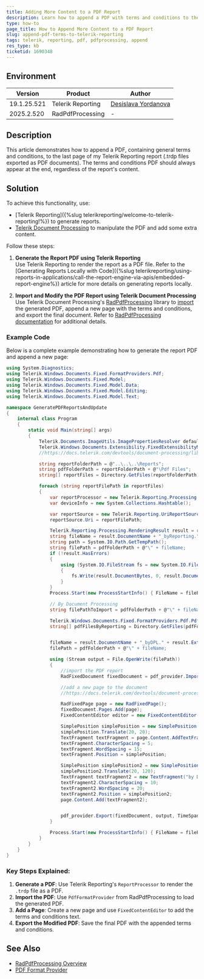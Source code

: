 ```yaml
---
title: Adding More Content to a PDF Report
description: Learn how to append a PDF with terms and conditions to the last page of a Telerik Reporting report using Telerik Reporting and Telerik Document Processing.
type: how-to
page_title: How to Append More Content to a PDF Report
slug: append-pdf-terms-to-telerik-reporting
tags: telerik, reporting, pdf, pdfprocessing, append 
res_type: kb
ticketid: 1690348
---
```


## Environment

| Version | Product | Author | 
| ---- | ---- | ---- | 
| 19.1.25.521| Telerik Reporting|[Desislava Yordanova](https://www.telerik.com/blogs/author/desislava-yordanova)| 
| 2025.2.520| RadPdfProcessing |-|

## Description

This article demonstrates how to append a PDF, containing general terms and conditions, to the last page of my Telerik Reporting report (.trdp files exported as PDF documents). The terms and conditions PDF should always appear at the end, regardless of the report's content.

## Solution

To achieve this functionality, use:

* [Telerik Reporting]({%slug telerikreporting/welcome-to-telerik-reporting!%}) to generate reports.
* [Telerik Document Processing](https://docs.telerik.com/devtools/document-processing/introduction) to manipulate the PDF and add some extra content.

Follow these steps:

1. **Generate the Report PDF using Telerik Reporting**  
   Use Telerik Reporting to render the report as a PDF file. Refer to the [Generating Reports Locally with Code]({%slug telerikreporting/using-reports-in-applications/call-the-report-engine-via-apis/embedded-report-engine%}) article for more details on generating reports locally.

2. **Import and Modify the PDF Report using Telerik Document Processing**  
   Use Telerik Document Processing's [RadPdfProcessing](https://docs.telerik.com/devtools/document-processing/libraries/radpdfprocessing/overview) library to [import](https://docs.telerik.com/devtools/document-processing/libraries/radpdfprocessing/formats-and-conversion/pdf/pdfformatprovider/pdfformatprovider#import) the generated PDF, append a new page with the terms and conditions, and export the final document. Refer to [RadPdfProcessing documentation](https://docs.telerik.com/devtools/document-processing/libraries/radpdfprocessing/overview) for additional details.

### Example Code

Below is a complete example demonstrating how to generate the report PDF and append a new page:

```csharp
using System.Diagnostics;
using Telerik.Windows.Documents.Fixed.FormatProviders.Pdf;
using Telerik.Windows.Documents.Fixed.Model;
using Telerik.Windows.Documents.Fixed.Model.Data;
using Telerik.Windows.Documents.Fixed.Model.Editing;
using Telerik.Windows.Documents.Fixed.Model.Text;

namespace GeneratePDFReportsAndUpdate
{
    internal class Program
    {
        static void Main(string[] args)
        {
            Telerik.Documents.ImageUtils.ImagePropertiesResolver defaultImagePropertiesResolver = new Telerik.Documents.ImageUtils.ImagePropertiesResolver();
            Telerik.Windows.Documents.Extensibility.FixedExtensibilityManager.ImagePropertiesResolver = defaultImagePropertiesResolver;
            //https://docs.telerik.com/devtools/document-processing/libraries/radpdfprocessing/cross-platform/images

            string reportFolderPath = @"..\..\..\Reports";
            string pdfFolderPath = reportFolderPath + @"\Pdf Files";
            string[] reportFiles = Directory.GetFiles(reportFolderPath);

            foreach (string reportFilePath in reportFiles)
            {
                var reportProcessor = new Telerik.Reporting.Processing.ReportProcessor();
                var deviceInfo = new System.Collections.Hashtable();

                var reportSource = new Telerik.Reporting.UriReportSource();
                reportSource.Uri = reportFilePath;

                Telerik.Reporting.Processing.RenderingResult result = reportProcessor.RenderReport("PDF", reportSource, deviceInfo);
                string fileName = result.DocumentName + "_byReporting." + result.Extension;
                string path = System.IO.Path.GetTempPath();
                string filePath = pdfFolderPath + @"\" + fileName;
                if (!result.HasErrors)
                {
                    using (System.IO.FileStream fs = new System.IO.FileStream(filePath, System.IO.FileMode.Create))
                    {
                        fs.Write(result.DocumentBytes, 0, result.DocumentBytes.Length);
                    }
                }
                Process.Start(new ProcessStartInfo() { FileName = filePath, UseShellExecute = true });

                // By Document Processing
                string filePathToImport = pdfFolderPath + @"\" + fileName;

                Telerik.Windows.Documents.Fixed.FormatProviders.Pdf.PdfFormatProvider pdf_provider = new PdfFormatProvider();
                string[] pdfFilesByReporting = Directory.GetFiles(pdfFolderPath);


                fileName = result.DocumentName + "_byDPL." + result.Extension;
                filePath = pdfFolderPath + @"\" + fileName;

                using (Stream output = File.OpenWrite(filePath))
                {
                    //import the PDF report
                    RadFixedDocument fixedDocument = pdf_provider.Import(File.OpenRead(filePathToImport), TimeSpan.FromSeconds(10));

                    //add a new page to the document
                    //https://docs.telerik.com/devtools/document-processing/libraries/radpdfprocessing/model/textfragment

                    RadFixedPage page = new RadFixedPage();
                    fixedDocument.Pages.Add(page); 
                    FixedContentEditor editor = new FixedContentEditor(page);

                    SimplePosition simplePosition = new SimplePosition();
                    simplePosition.Translate(20, 20);
                    TextFragment textFragment = page.Content.AddTextFragment("General terms and conditions");
                    textFragment.CharacterSpacing = 5;
                    textFragment.WordSpacing = 15;
                    textFragment.Position = simplePosition;

                    SimplePosition simplePosition2 = new SimplePosition();
                    simplePosition2.Translate(20, 120);
                    TextFragment textFragment2 = new TextFragment("by Document Processing Libraries");
                    textFragment2.CharacterSpacing = 10;
                    textFragment2.WordSpacing = 20;
                    textFragment2.Position = simplePosition2;
                    page.Content.Add(textFragment2);


                    pdf_provider.Export(fixedDocument, output, TimeSpan.FromSeconds(10));
                }

                Process.Start(new ProcessStartInfo() { FileName = filePath, UseShellExecute = true });
            }
        }
    }
}
```

### Key Steps Explained:
1. **Generate a PDF**: Use Telerik Reporting's `ReportProcessor` to render the `.trdp` file as a PDF.
2. **Import the PDF**: Use `PdfFormatProvider` from RadPdfProcessing to load the generated PDF.
3. **Add a Page**: Create a new page and use `FixedContentEditor` to add the terms and conditions text.
4. **Export the Modified PDF**: Save the final PDF with the appended terms and conditions.

## See Also
- [RadPdfProcessing Overview](https://docs.telerik.com/devtools/document-processing/libraries/radpdfprocessing/overview)
- [PDF Format Provider]([https://docs.telerik.com/devtools/document-processing/libraries/radpdfprocessing/formats-and-conversion/pdf/pdfformatprovider/pdfformatprovider#import](https://docs.telerik.com/devtools/document-processing/libraries/radpdfprocessing/formats-and-conversion/pdf/pdfformatprovider/pdfformatprovider))
